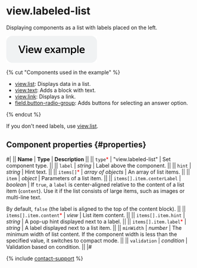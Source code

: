 # view.labeled-list

Displaying components as a list with labels placed on the left.

[![View example in the sandbox](../_images/buttons/view-example.svg)](https://ya.cc/t/UurufJ-t4JLFCP)

{% cut "Components used in the example" %}

- [view.list](view.list.md): Displays data in a list.
- [view.text](view.text.md): Adds a block with text.
- [view.link](view.link.md): Displays a link.
- [field.button-radio-group](field.button-radio-group.md): Adds buttons for selecting an answer option.

{% endcut %}

If you don't need labels, use [view.list](view.list.md).

## Component properties {#properties}

#|
|| **Name** | **Type** | **Description** ||
|| `type`<span style="color: red">\*</span> | "view.labeled-list" | Set component type. ||
|| `label` | _string_ | Label above the component. ||
|| `hint` | _string_ | Hint text. ||
|| `items[]`<span style="color: red">\*</span> | _array of objects_ | An array of list items. ||
|| `item` | _object_ | Parameters of a list item. ||
|| `items[].item.centerLabel` | _boolean_ | If `true`, a `label` is center-aligned relative to the content of a list item (`content`). Use it if the list consists of large items, such as images or multi-line text.

By default, `false` (the label is aligned to the top of the content block). ||
|| `items[].item.content`<span style="color: red">\*</span> | _view_ | List item content. ||
|| `items[].item.hint` | _string_ | A pop-up hint displayed next to a label. ||
|| `items[].item.label`<span style="color: red">\*</span> | _string_ | A label displayed next to a list item. ||
|| `minWidth` | _number_ | The minimum width of list content. If the component width is less than the specified value, it switches to compact mode. ||
|| `validation` | _condition_ | Validation based on condition. ||
|#

{% include [contact-support](../_includes/contact-support.md) %}
